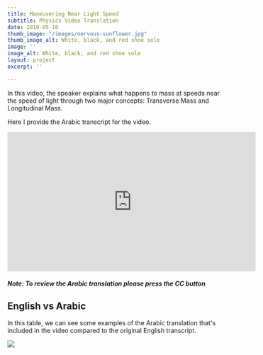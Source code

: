 ```yaml
---
title: Maneuvering Near Light Speed
subtitle: Physics Video Translation
date: 2019-05-10
thumb_image: "/images/nervous-sunflower.jpg"
thumb_image_alt: White, black, and red shoe sole
image: ''
image_alt: White, black, and red shoe sole
layout: project
excerpt: ''

---
```

In this video, the speaker explains what happens to mass at speeds near the speed of light through two major concepts: Transverse Mass and Longitudinal Mass.

Here I provide the Arabic transcript for the video.

<iframe width="560" height="315" src="https://www.youtube.com/embed/8YlsJidpSv4" frameborder="0" allow="accelerometer; autoplay; clipboard-write; encrypted-media; gyroscope; picture-in-picture" allowfullscreen></iframe>

##### Note: To review the Arabic translation please press the CC button

## English  vs  Arabic

In this table, we can see some examples of the Arabic translation that's included in the video compared to the original English transcript.

![](/images/0001-3.jpg)
